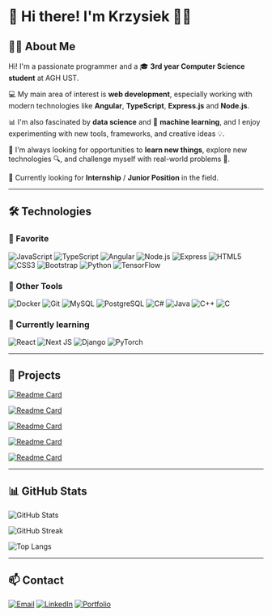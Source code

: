 # 👋 Hi there! I'm Krzysiek 👨‍💻

## 👨‍💻 About Me

Hi! I'm a passionate programmer and a 🎓 **3rd year Computer Science student** at AGH UST.

💻 My main area of interest is **web development**, especially working with modern technologies like **Angular**, **TypeScript**, **Express.js** and **Node.js**.

📊 I'm also fascinated by **data science** and 🤖 **machine learning**, and I enjoy experimenting with new tools, frameworks, and creative ideas 💡.

🚀 I'm always looking for opportunities to **learn new things**, explore new technologies 🔍, and challenge myself with real-world problems 🎯.

💼 Currently looking for **Internship** / **Junior Position** in the field.

---

## 🛠️ Technologies

### 💛 Favorite  
![JavaScript](https://img.shields.io/badge/-JavaScript-F7DF1E?logo=javascript&logoColor=black&style=for-the-badge)
![TypeScript](https://img.shields.io/badge/-TypeScript-3178C6?logo=typescript&logoColor=white&style=for-the-badge)
![Angular](https://img.shields.io/badge/Angular-DD0031?style=for-the-badge&logo=angular&logoColor=white)
![Node.js](https://img.shields.io/badge/-Node.js-339933?logo=node.js&logoColor=white&style=for-the-badge)
![Express](https://img.shields.io/badge/-Express-000000?logo=express&logoColor=white&style=for-the-badge)
![HTML5](https://img.shields.io/badge/HTML5-E34F26?style=for-the-badge&logo=html5&logoColor=white)
![CSS3](https://img.shields.io/badge/CSS3-1572B6?style=for-the-badge&logo=css3&logoColor=white)
![Bootstrap](https://img.shields.io/badge/Bootstrap-563D7C?style=for-the-badge&logo=bootstrap&logoColor=white)
![Python](https://img.shields.io/badge/Python-3776AB?style=for-the-badge&logo=python&logoColor=white)
![TensorFlow](https://img.shields.io/badge/TensorFlow-FF6F00?style=for-the-badge&logo=tensorflow&logoColor=white)


### 🧰 Other Tools  
![Docker](https://img.shields.io/badge/-Docker-2496ED?logo=docker&logoColor=white&style=for-the-badge)
![Git](https://img.shields.io/badge/GIT-E44C30?style=for-the-badge&logo=git&logoColor=white)
![MySQL](https://img.shields.io/badge/-MySQL-00758F?logo=mysql&logoColor=white&style=for-the-badge)
![PostgreSQL](https://img.shields.io/badge/PostgreSQL-316192?style=for-the-badge&logo=postgresql&logoColor=white)
![C#](https://img.shields.io/badge/C%23-239120?style=for-the-badge&logo=c-sharp&logoColor=white)
![Java](https://img.shields.io/badge/Java-ED8B00?style=for-the-badge&logo=openjdk&logoColor=white)
![C++](https://img.shields.io/badge/C%2B%2B-00599C?style=for-the-badge&logo=c%2B%2B&logoColor=white)
![C](https://img.shields.io/badge/C-00599C?style=for-the-badge&logo=c&logoColor=white)

### 📖 Currently learning
![React](https://img.shields.io/badge/React-20232A?style=for-the-badge&logo=react&logoColor=61DAFB)
![Next JS](https://img.shields.io/badge/Next-black?style=for-the-badge&logo=next.js&logoColor=white)
![Django](https://img.shields.io/badge/django-%23092E20.svg?style=for-the-badge&logo=django&logoColor=white)
![PyTorch](https://img.shields.io/badge/PyTorch-%23EE4C2C.svg?style=for-the-badge&logo=PyTorch&logoColor=white)

---

## 🧩 Projects

[![Readme Card](https://github-readme-stats.vercel.app/api/pin/?username=Krzysiek899&repo=DoctorConsultationReservationApp&theme=tokyonight)](https://github.com/Krzysiek899/DoctorConsultationReservationApp)

[![Readme Card](https://github-readme-stats.vercel.app/api/pin/?username=Krzysiek899&repo=iot_fire_alarm&theme=tokyonight)](https://github.com/Krzysiek899/iot_fire_alarm)

[![Readme Card](https://github-readme-stats.vercel.app/api/pin/?username=Krzysiek899&repo=ORM-Library&theme=tokyonight)](https://github.com/Krzysiek899/ORM-Library)

[![Readme Card](https://github-readme-stats.vercel.app/api/pin/?username=Krzysiek899&repo=TODO-app&theme=tokyonight)](https://github.com/Krzysiek899/TODO-app)

[![Readme Card](https://github-readme-stats.vercel.app/api/pin/?username=Krzysiek899&repo=SSD-Drone_Simulation&theme=tokyonight)](https://github.com/Vexer89/SSD-Drone_Simulation)

---

## 📊 GitHub Stats

![GitHub Stats](https://github-readme-stats.vercel.app/api?username=Krzysiek899&show_icons=true&theme=tokyonight)

![GitHub Streak](https://streak-stats.demolab.com?user=Krzysiek899&theme=tokyonight)

![Top Langs](https://github-readme-stats.vercel.app/api/top-langs/?username=Krzysiek899&layout=compact&theme=tokyonight)



---



## 📫 Contact

[![Email](https://img.shields.io/badge/Email-D14836?style=for-the-badge&logo=gmail&logoColor=white)](mailto:krzysztofczerenko@gmail.com)
[![LinkedIn](https://img.shields.io/badge/LinkedIn-0A66C2?style=for-the-badge&logo=linkedin&logoColor=white)](https://www.linkedin.com/in/krzysztof-czerenko-717b332b3)
[![Portfolio](https://img.shields.io/badge/Portfolio-in%20building-grey?style=for-the-badge&logo=internet-explorer&logoColor=white)](#)

